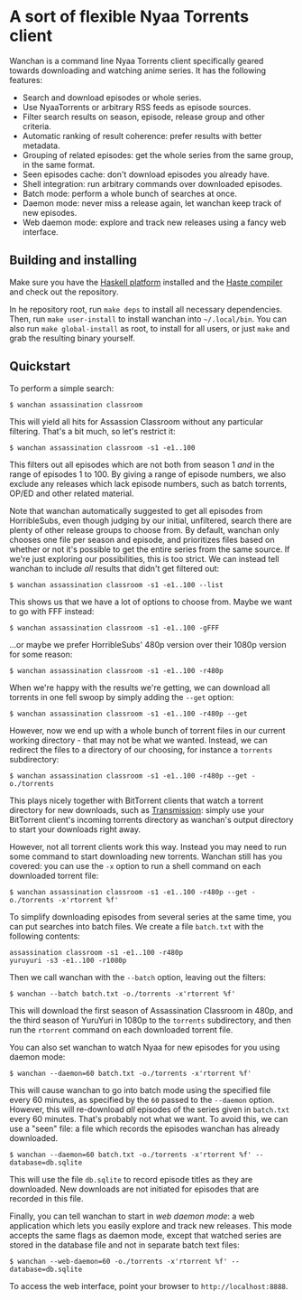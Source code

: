 A sort of flexible Nyaa Torrents client
=======================================

Wanchan is a command line Nyaa Torrents client specifically geared towards
downloading and watching anime series. It has the following features:

* Search and download episodes or whole series.
* Use NyaaTorrents or arbitrary RSS feeds as episode sources.
* Filter search results on season, episode, release group and other criteria.
* Automatic ranking of result coherence: prefer results with better metadata.
* Grouping of related episodes: get the whole series from the same group,
  in the same format.
* Seen episodes cache: don't download episodes you already have.
* Shell integration: run arbitrary commands over downloaded episodes.
* Batch mode: perform a whole bunch of searches at once.
* Daemon mode: never miss a release again, let wanchan keep track of new
  episodes.
* Web daemon mode: explore and track new releases using a fancy web interface.


Building and installing
-----------------------

Make sure you have the [Haskell platform](http://haskell.org/platform)
installed and the [Haste compiler](https://haste-lang.org) and check out
the repository.

In he repository root, run `make deps` to install all necessary dependencies.
Then, run `make user-install` to install wanchan into `~/.local/bin`.
You can also run `make global-install` as root, to
install for all users, or just `make` and grab the resulting binary yourself.


Quickstart
----------

To perform a simple search:

    $ wanchan assassination classroom

This will yield all hits for Assassion Classroom without any particular
filtering. That's a bit much, so let's restrict it:

    $ wanchan assassination classroom -s1 -e1..100

This filters out all episodes which are not both from season 1 *and* in the
range of episodes 1 to 100.
By giving a range of episode numbers, we also exclude any releases which lack
episode numbers, such as batch torrents, OP/ED and other related material.

Note that wanchan automatically suggested to get all episodes from
HorribleSubs, even though judging by our initial, unfiltered, search there are
plenty of other release groups to choose from. By default, wanchan only chooses
one file per season and episode, and prioritizes files based on whether or not
it's possible to get the entire series from the same source.
If we're just exploring our possibilities, this is too strict. We can instead
tell wanchan to include *all* results that didn't get filtered out:

    $ wanchan assassination classroom -s1 -e1..100 --list

This shows us that we have a lot of options to choose from. Maybe we want to
go with FFF instead:

    $ wanchan assassination classroom -s1 -e1..100 -gFFF

...or maybe we prefer HorribleSubs' 480p version over their 1080p version
for some reason:

    $ wanchan assassination classroom -s1 -e1..100 -r480p

When we're happy with the results we're getting, we can download all torrents
in one fell swoop by simply adding the `--get` option:

    $ wanchan assassination classroom -s1 -e1..100 -r480p --get

However, now we end up with a whole bunch of torrent files in our current
working directory - that may not be what we wanted. Instead, we can redirect
the files to a directory of our choosing, for instance a `torrents`
subdirectory:

    $ wanchan assassination classroom -s1 -e1..100 -r480p --get -o./torrents

This plays nicely together with BitTorrent clients that watch a torrent
directory for new downloads, such as
[Transmission](http://www.transmissionbt.com/): simply use your BitTorrent
client's incoming torrents directory as wanchan's output directory to start
your downloads right away.

However, not all torrent clients work this way. Instead you may need to run
some command to start downloading new torrents.
Wanchan still has you covered: you can use the `-x` option to run a shell
command on each downloaded torrent file:

    $ wanchan assassination classroom -s1 -e1..100 -r480p --get -o./torrents -x'rtorrent %f'

To simplify downloading episodes from several series at the same time, you
can put searches into batch files. We create a file `batch.txt` with the
following contents:

    assassination classroom -s1 -e1..100 -r480p
    yuruyuri -s3 -e1..100 -r1080p

Then we call wanchan with the `--batch` option, leaving out the filters:

    $ wanchan --batch batch.txt -o./torrents -x'rtorrent %f'

This will download the first season of Assassination Classroom in 480p, and the
third season of YuruYuri in 1080p to the `torrents` subdirectory, and
then run the `rtorrent` command on each downloaded torrent file.

You can also set wanchan to watch Nyaa for new episodes for you using
daemon mode:

    $ wanchan --daemon=60 batch.txt -o./torrents -x'rtorrent %f'

This will cause wanchan to go into batch mode using the specified file every 60
minutes, as specified by the `60` passed to the `--daemon` option.
However, this will re-download *all* episodes of the series given in
`batch.txt` every 60 minutes. That's probably not what we want.
To avoid this, we can use a "seen" file: a file which records the episodes
wanchan has already downloaded.

    $ wanchan --daemon=60 batch.txt -o./torrents -x'rtorrent %f' --database=db.sqlite

This will use the file `db.sqlite` to record episode titles as they are
downloaded. New downloads are not initiated for episodes that are recorded in
this file.

Finally, you can tell wanchan to start in _web daemon mode_: a web application
which lets you easily explore and track new releases.
This mode accepts the same flags as daemon mode, except that watched series are
stored in the database file and not in separate batch text files:

    $ wanchan --web-daemon=60 -o./torrents -x'rtorrent %f' --database=db.sqlite

To access the web interface, point your browser to `http://localhost:8888`.
